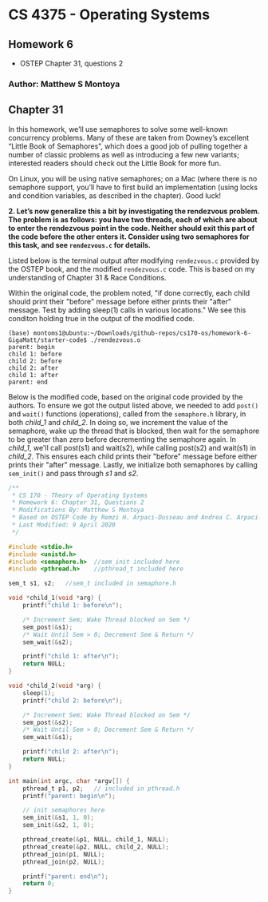 # CS 4375 - Operating Systems

## Homework 6

* OSTEP Chapter 31, questions 2

### Author: Matthew S Montoya

## Chapter 31

In this homework, we’ll use semaphores to solve some well-known concurrency problems. Many of these are taken from Downey’s excellent “Little Book of Semaphores”, which does a good job of pulling together a number of classic problems as well as introducing a few new variants; interested readers should check out the Little Book for more fun.</br>

On Linux, you will be using native semaphores; on a Mac (where there is no semaphore support, you’ll have to first build an implementation (using locks and condition variables, as described in the chapter). Good luck!

**2. Let’s now generalize this a bit by investigating the rendezvous problem. The problem is as follows: you have two threads, each of which are about to enter the rendezvous point in the code. Neither should exit this part of the code before the other enters it. Consider using two semaphores for this task, and see ```rendezvous.c``` for details.**

Listed below is the terminal output after modifying ```rendezvous.c``` provided by the OSTEP book, and the modified ```rendezvous.c``` code. This is based on my understanding of Chapter 31 & Race Conditions. </br>

Within the original code, the problem noted, "if done correctly, each child should print their "before" message before either prints their "after" message. Test by adding sleep(1) calls in various locations." We see this conditon holding true in the output of the modified code.

```text
(base) montoms1@ubuntu:~/Downloads/github-repos/cs170-os/homework-6-GigaMatt/starter-code$ ./rendezvous.o
parent: begin
child 1: before
child 2: before
child 2: after
child 1: after
parent: end
```

Below is the modified code, based on the original code provided by the authors. To ensure we got the output listed above, we needed to add ```post()``` and ```wait()``` functions (operations), called from the ```semaphore.h``` library, in both *child_1* and *child_2*.  In doing so, we increment the value of the semaphore, wake up the thread that is blocked, then wait for the semaphore to be greater than zero before decrementing the semaphore again. In *child_1*, we'll call post(s1) and wait(s2), while calling post(s2) and wait(s1) in *child_2*. This ensures each child prints their "before" message before either prints their "after" message. Lastly, we initialize both semaphores by calling ```sem_init()``` and pass through *s1* and *s2*.

```C
/**
 * CS 170 - Theory of Operating Systems
 * Homework 6: Chapter 31, Questions 2
 * Modifications By: Matthew S Montoya
 * Based on OSTEP Code by Remzi H. Arpaci-Dusseau and Andrea C. Arpaci-Dusseau
 * Last Modified: 9 April 2020
 */

#include <stdio.h>
#include <unistd.h>
#include <semaphore.h>  //sem_init included here
#include <pthread.h>    //pthread_t included here

sem_t s1, s2;   //sem_t included in semaphore.h

void *child_1(void *arg) {
    printf("child 1: before\n");

    /* Increment Sem; Wake Thread blocked on Sem */
    sem_post(&s1);
    /* Wait Until Sem > 0; Decrement Sem & Return */
    sem_wait(&s2);

    printf("child 1: after\n");
    return NULL;
}

void *child_2(void *arg) {
    sleep(1);
    printf("child 2: before\n");

    /* Increment Sem; Wake Thread blocked on Sem */
    sem_post(&s2);
    /* Wait Until Sem > 0; Decrement Sem & Return */
    sem_wait(&s1);

    printf("child 2: after\n");
    return NULL;
}

int main(int argc, char *argv[]) {
    pthread_t p1, p2;   // included in pthread.h
    printf("parent: begin\n");

    // init semaphores here
    sem_init(&s1, 1, 0);
    sem_init(&s2, 1, 0);

    pthread_create(&p1, NULL, child_1, NULL);
    pthread_create(&p2, NULL, child_2, NULL);
    pthread_join(p1, NULL);
    pthread_join(p2, NULL);

    printf("parent: end\n");
    return 0;
}
```
